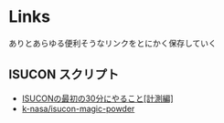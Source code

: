 
# Links

ありとあらゆる便利そうなリンクをとにかく保存していく

## ISUCON スクリプト

- [ISUCONの最初の30分にやること[計測編]](https://nasaemon.hateblo.jp/entry/isucon_joban)
- [k-nasa/isucon-magic-powder](https://github.com/k-nasa/isucon-magic-powder)
